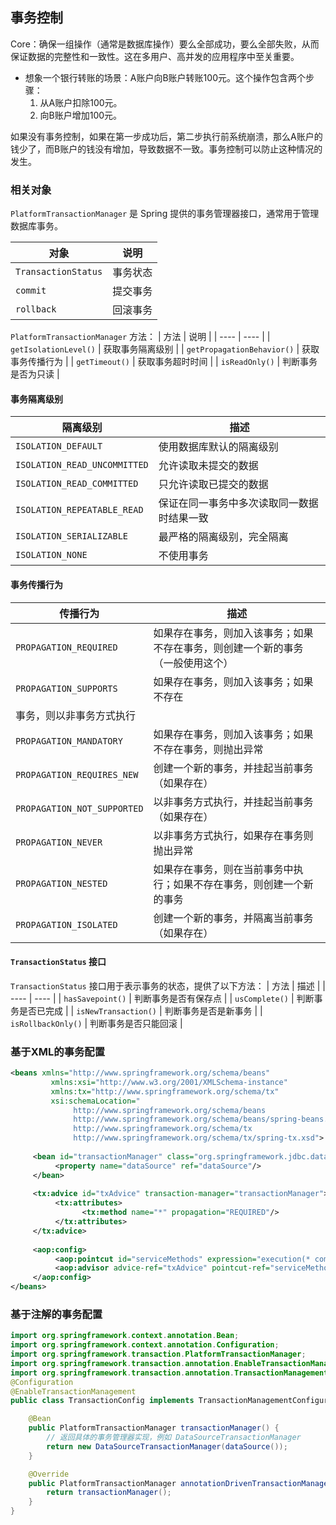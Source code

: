 ## 事务控制
Core：确保一组操作（通常是数据库操作）要么全部成功，要么全部失败，从而保证数据的完整性和一致性。这在多用户、高并发的应用程序中至关重要。

- 想象一个银行转账的场景：A账户向B账户转账100元。这个操作包含两个步骤：  
    1. 从A账户扣除100元。  
    2. 向B账户增加100元。  

如果没有事务控制，如果在第一步成功后，第二步执行前系统崩溃，那么A账户的钱少了，而B账户的钱没有增加，导致数据不一致。事务控制可以防止这种情况的发生。

### 相关对象
`PlatformTransactionManager` 是 Spring 提供的事务管理器接口，通常用于管理数据库事务。

| 对象 | 说明 |
| ---- | ---- |
| `TransactionStatus` | 事务状态 |
| `commit` | 提交事务 |
| `rollback` | 回滚事务 |

`PlatformTransactionManager` 方法：
| 方法 | 说明 |
| ---- | ---- |
| `getIsolationLevel()` | 获取事务隔离级别 |
| `getPropagationBehavior()` | 获取事务传播行为 |
| `getTimeout()` | 获取事务超时时间 |
| `isReadOnly()` | 判断事务是否为只读 |

#### 事务隔离级别
| 隔离级别 | 描述 |
| ------- | ---- |
| `ISOLATION_DEFAULT` | 使用数据库默认的隔离级别 |
| `ISOLATION_READ_UNCOMMITTED` | 允许读取未提交的数据 |
| `ISOLATION_READ_COMMITTED` | 只允许读取已提交的数据 |
| `ISOLATION_REPEATABLE_READ` | 保证在同一事务中多次读取同一数据时结果一致 |
| `ISOLATION_SERIALIZABLE` | 最严格的隔离级别，完全隔离 |
| `ISOLATION_NONE` | 不使用事务 |


#### 事务传播行为
| 传播行为 | 描述 |
| ---------- | ---- |
| `PROPAGATION_REQUIRED` | 如果存在事务，则加入该事务；如果不存在事务，则创建一个新的事务（一般使用这个） |
| `PROPAGATION_SUPPORTS` | 如果存在事务，则加入该事务；如果不存在
事务，则以非事务方式执行 |
| `PROPAGATION_MANDATORY` | 如果存在事务，则加入该事务；如果不存在事务，则抛出异常 |
| `PROPAGATION_REQUIRES_NEW` | 创建一个新的事务，并挂起当前事务（如果存在） |
| `PROPAGATION_NOT_SUPPORTED` | 以非事务方式执行，并挂起当前事务（如果存在） |
| `PROPAGATION_NEVER` | 以非事务方式执行，如果存在事务则抛出异常 |
| `PROPAGATION_NESTED` | 如果存在事务，则在当前事务中执行；如果不存在事务，则创建一个新的事务 |
| `PROPAGATION_ISOLATED` | 创建一个新的事务，并隔离当前事务（如果存在） |

#### `TransactionStatus` 接口
`TransactionStatus` 接口用于表示事务的状态，提供了以下方法：
| 方法 | 描述 |
| ---- | ---- |
| `hasSavepoint()` | 判断事务是否有保存点 |
| `usComplete()` | 判断事务是否已完成 |
| `isNewTransaction()` | 判断事务是否是新事务 |
| `isRollbackOnly()` | 判断事务是否只能回滚 |


### 基于XML的事务配置
```xml
<beans xmlns="http://www.springframework.org/schema/beans"
         xmlns:xsi="http://www.w3.org/2001/XMLSchema-instance"
         xmlns:tx="http://www.springframework.org/schema/tx"
         xsi:schemaLocation="
              http://www.springframework.org/schema/beans
              http://www.springframework.org/schema/beans/spring-beans.xsd
              http://www.springframework.org/schema/tx
              http://www.springframework.org/schema/tx/spring-tx.xsd">
    
     <bean id="transactionManager" class="org.springframework.jdbc.datasource.DataSourceTransactionManager">
          <property name="dataSource" ref="dataSource"/>
     </bean>
    
     <tx:advice id="txAdvice" transaction-manager="transactionManager">
          <tx:attributes>
                <tx:method name="*" propagation="REQUIRED"/>
          </tx:attributes>
     </tx:advice>
    
     <aop:config>
          <aop:pointcut id="serviceMethods" expression="execution(* com.example.service.*.*(..))"/>
          <aop:advisor advice-ref="txAdvice" pointcut-ref="serviceMethods"/>
     </aop:config>
</beans>
```

### 基于注解的事务配置
```java
import org.springframework.context.annotation.Bean;
import org.springframework.context.annotation.Configuration;
import org.springframework.transaction.PlatformTransactionManager;
import org.springframework.transaction.annotation.EnableTransactionManagement;
import org.springframework.transaction.annotation.TransactionManagementConfigurer;
@Configuration
@EnableTransactionManagement
public class TransactionConfig implements TransactionManagementConfigurer {

    @Bean
    public PlatformTransactionManager transactionManager() {
        // 返回具体的事务管理器实现，例如 DataSourceTransactionManager
        return new DataSourceTransactionManager(dataSource());
    }

    @Override
    public PlatformTransactionManager annotationDrivenTransactionManager() {
        return transactionManager();
    }
}
```